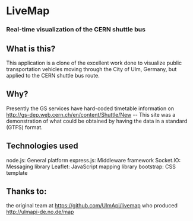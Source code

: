 # LiveMap
### Real-time visualization of the CERN shuttle bus

## What is this?

This application is a clone of the excellent work done to visualize
public transportation vehicles moving through the City of Ulm, Germany,
but applied to the CERN shuttle bus route.


## Why?

Presently the GS services have hard-coded timetable information on
http://gs-dep.web.cern.ch/en/content/Shuttle/New -- This site was
a demonstration of what could be obtained by having the data in
a standard (GTFS) format.

## Technologies used

node.js: General platform
express.js: Middleware framework
Socket.IO:   Messaging library
Leaflet: JavaScript mapping library
bootstrap: CSS template

## Thanks to:
the original team at https://github.com/UlmApi/livemap who produced
http://ulmapi-de.no.de/map
